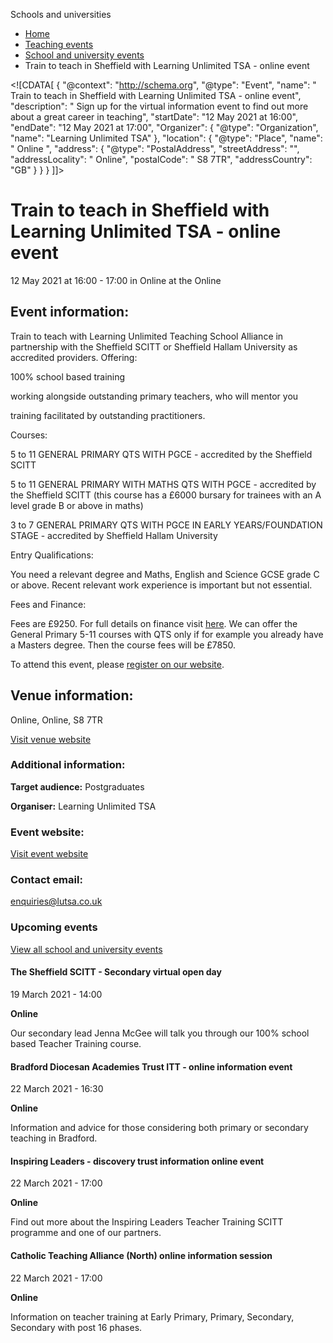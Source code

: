 Schools and universities

*   [Home](/)
*   [Teaching events](/teaching-events)
*   [School and university events](/teaching-events/training-provider-events)
*   Train to teach in Sheffield with Learning Unlimited TSA - online event

<!\[CDATA\[ { "@context": "http://schema.org", "@type": "Event", "name": " Train to teach in Sheffield with Learning Unlimited TSA - online event", "description": " Sign up for the virtual information event to find out more about a great career in teaching", "startDate": "12 May 2021 at 16:00", "endDate": "12 May 2021 at 17:00", "Organizer": { "@type": "Organization", "name": "Learning Unlimited TSA" }, "location": { "@type": "Place", "name": " Online ", "address": { "@type": "PostalAddress", "streetAddress": "", "addressLocality": " Online", "postalCode": " S8 7TR", "addressCountry": "GB" } } } \]\]>

Train to teach in Sheffield with Learning Unlimited TSA - online event
======================================================================

12 May 2021 at 16:00 - 17:00 in Online at the Online

Event information:
------------------

Train to teach with Learning Unlimited Teaching School Alliance in partnership with the Sheffield SCITT or Sheffield Hallam University as accredited providers. Offering: 

100% school based training  
  
working alongside outstanding primary teachers, who will mentor you  
  
training facilitated by outstanding practitioners.

Courses:

5 to 11 GENERAL PRIMARY QTS WITH PGCE - accredited by the Sheffield SCITT  
  
5 to 11 GENERAL PRIMARY WITH MATHS QTS WITH PGCE - accredited by the Sheffield SCITT (this course has a £6000 bursary for trainees with an A level grade B or above in maths)  
  
3 to 7 GENERAL PRIMARY QTS WITH PGCE IN EARLY YEARS/FOUNDATION STAGE - accredited by Sheffield Hallam University

Entry Qualifications:  
  
You need a relevant degree and Maths, English and Science GCSE grade C or above. Recent relevant work experience is important but not essential.

Fees and Finance:  
  
Fees are £9250. For full details on finance visit [here](http://www.education.gov.uk/get-into-teaching). We can offer the General Primary 5-11 courses with QTS only if for example you already have a Masters degree. Then the course fees will be £7850.

To attend this event, please [register on our website](https://primarytsa.eventbrite.co.uk).

Venue information:
------------------

Online, Online, S8 7TR

[Visit venue website](https://primarytsa.eventbrite.co.uk "Online")

### Additional information:

**Target audience:** Postgraduates

**Organiser:** Learning Unlimited TSA

### Event website:

[Visit event website](https://primarytsa.eventbrite.co.uk)

### Contact email:

[enquiries@lutsa.co.uk](mailto:enquiries@lutsa.co.uk)

### Upcoming events

[View all school and university events](/teaching-events/training-provider-events)

[](/teaching-events/training-provider-events/210319-the-sheffield-scitt-secondary-virtual-open-day)

#### The Sheffield SCITT - Secondary virtual open day

19 March 2021 - 14:00

**Online**

Our secondary lead Jenna McGee will talk you through our 100% school based Teacher Training course.

[](/teaching-events/training-provider-events/210322-bradford-diocesan-academies-trust-itt-online-information-event)

#### Bradford Diocesan Academies Trust ITT - online information event

22 March 2021 - 16:30

**Online**

Information and advice for those considering both primary or secondary teaching in Bradford.

[](/teaching-events/training-provider-events/210322-inspiring-leaders-discovery-trust-information-online-event)

#### Inspiring Leaders - discovery trust information online event

22 March 2021 - 17:00

**Online**

Find out more about the Inspiring Leaders Teacher Training SCITT programme and one of our partners.

[](/teaching-events/training-provider-events/210322-catholic-teaching-alliance-north-online-information-session)

#### Catholic Teaching Alliance (North) online information session

22 March 2021 - 17:00

**Online**

Information on teacher training at Early Primary, Primary, Secondary, Secondary with post 16 phases.